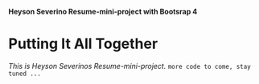 **Heyson Severino Resume-mini-project with Bootsrap 4**

# Putting It All Together

_This is Heyson Severinos Resume-mini-project._
`more code to come, stay tuned ...`